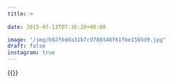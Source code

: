 ```yaml
---
title: >
  
date: 2015-07-13T07:36:20+00:00

image: "/img/b02f6dda31b7c9780348f61fbe1585d9.jpg"
draft: false
instagram: true
---
```


{{<photo src="/img/b02f6dda31b7c9780348f61fbe1585d9.jpg">}}
